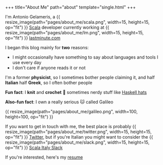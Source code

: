 +++
title="About Me"
path="about"
template="single.html"
+++

I'm Antonio Gelameris, a {{ resize_image(path="pages/about_me/scala.png", width=15, height=15, op="fit") }} [Scala](https://www.scala-lang.org/) developer currently working at {{ resize_image(path="pages/about_me/lm.png", width=15, height=15, op="fit") }} [lastminute.com](https://github.com/lastminutedotcom)

I began this blog mainly for **two** reasons:

- I might occasionally have something to say about languages and tools I use every day
- I don't care if anyone reads it or not

I'm a former **physicist**, so I sometimes bother people claiming it, and half **Italian** half **Greek**, so I often bother people

**Fun fact**: I **knit** and **crochet** :yarn: sometimes nerdy stuff like [Haskell hats](https://twitter.com/VadimBakaev/status/1392210564882046978)

**Also-fun fact**: I own a really serious :cat: called Galileo

{{ resize_image(path="pages/about_me/galileo.png", width=100, height=100, op="fit") }}

If you want to get in touch with me, the best place is probably {{ resize_image(path="pages/about_me/twitter.png", width=15, height=15, op="fit") }} [Twitter](https://twitter.com/toniogela), but if you're Italian you might want to consider the {{ resize_image(path="pages/about_me/slack.png", width=15, height=15, op="fit") }} [Scala Italy Slack](scalaitaly.slack.com)

If you're interested, here's my [resume](/resume.pdf)